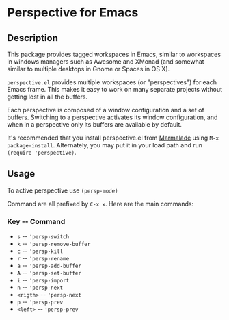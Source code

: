 # Perspective for Emacs

## Description
This package provides tagged workspaces in Emacs, similar to workspaces in
windows managers such as Awesome and XMonad (and somewhat similar to multiple
desktops in Gnome or Spaces in OS X).

`perspective.el` provides multiple workspaces (or "perspectives") for each Emacs
frame. This makes it easy to work on many separate projects without getting lost
in all the buffers.

Each perspective is composed of a window configuration and a set of buffers.
Switching to a perspective activates its window configuration, and when in a
perspective only its buffers are available by default.

It's recommended that you install perspective.el from [Marmalade][] using `M-x
package-install`. Alternately, you may put it in your load path and run
`(require 'perspective)`.

[Marmalade]: http://marmalade-repo.org/

## Usage

To active perspective use `(persp-mode)`

Command are all prefixed by `C-x x`.
Here are the main commands:


### Key			--    Command
- `s`			--  `'persp-switch`
- `k`			--  `'persp-remove-buffer`
- `c`			--  `'persp-kill`
- `r`			--  `'persp-rename`
- `a`			--  `'persp-add-buffer`
- `A`			--  `'persp-set-buffer`
- `i`			--  `'persp-import`
- `n`			--  `'persp-next`
- `<rigth>`  	--  `'persp-next`
- `p`			--  `'persp-prev`
- `<left>`		--  `'persp-prev`
